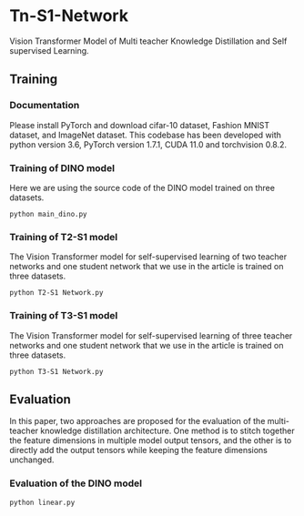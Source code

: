 # Tn-S1-Network
Vision Transformer Model of Multi teacher Knowledge Distillation and Self supervised Learning.
## Training
### Documentation
Please install PyTorch and download cifar-10 dataset, Fashion MNIST dataset, and ImageNet dataset. This codebase has been developed with python version 3.6, PyTorch version 1.7.1, CUDA 11.0 and torchvision 0.8.2. 
### Training of DINO model
Here we are using the source code of the DINO model trained on three datasets.
```
python main_dino.py
```
### Training of T2-S1 model
The Vision Transformer model for self-supervised learning of two teacher networks and one student network that we use in the article is trained on three datasets.
```
python T2-S1 Network.py
```
### Training of T3-S1 model
The Vision Transformer model for self-supervised learning of three teacher networks and one student network that we use in the article is trained on three datasets.
```
python T3-S1 Network.py
```
## Evaluation
In this paper, two approaches are proposed for the evaluation of the multi-teacher knowledge distillation architecture. One method is to stitch together the feature dimensions in multiple model output tensors, and the other is to directly add the output tensors while keeping the feature dimensions unchanged.
### Evaluation of the DINO model
```
python linear.py
```
